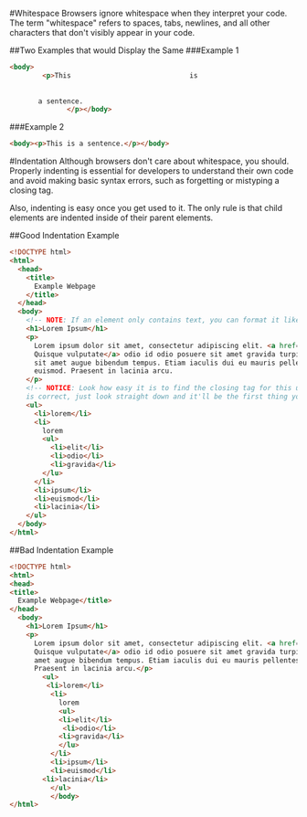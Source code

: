 #Whitespace
Browsers ignore whitespace when they interpret your code. The term "whitespace" refers to spaces, tabs, newlines, and all other characters that don't visibly appear in your code.

##Two Examples that would Display the Same
###Example 1
```html
<body>
        <p>This                             is    
        
        
       a sentence.
              </p></body>
```
###Example 2
```html
<body><p>This is a sentence.</p></body>
```

#Indentation
Although browsers don't care about whitespace, you should. Properly indenting is essential for developers to understand their own code and avoid making basic syntax errors, such as forgetting or mistyping a closing tag.

Also, indenting is easy once you get used to it. The only rule is that child elements are indented inside of their parent elements.

##Good Indentation Example
```html
<!DOCTYPE html>
<html>
  <head>
    <title>
      Example Webpage
    </title>
  </head>
  <body>
    <!-- NOTE: If an element only contains text, you can format it like this h1 -->
    <h1>Lorem Ipsum</h1>
    <p>
      Lorem ipsum dolor sit amet, consectetur adipiscing elit. <a href="http://christensenacademy.org">
      Quisque vulputate</a> odio id odio posuere sit amet gravida turpis ultrices. Sed pharetra arcu 
      sit amet augue bibendum tempus. Etiam iaculis dui eu mauris pellentesque fringilla interdum elit 
      euismod. Praesent in lacinia arcu.
    </p>
    <!-- NOTICE: Look how easy it is to find the closing tag for this ul element. Because the indentation 
    is correct, just look straight down and it'll be the first thing you see! -->
    <ul>
      <li>lorem</li>
      <li>
        lorem
        <ul>
          <li>elit</li>
          <li>odio</li>
          <li>gravida</li>
        </lu>
      </li>
      <li>ipsum</li>
      <li>euismod</li>
      <li>lacinia</li>
    </ul>
  </body>
</html>
```
##Bad Indentation Example
```html
<!DOCTYPE html>
<html>
<head>
<title>
  Example Webpage</title>
</head>
  <body>
    <h1>Lorem Ipsum</h1>
    <p>
      Lorem ipsum dolor sit amet, consectetur adipiscing elit. <a href="http://christensenacademy.org">
      Quisque vulputate</a> odio id odio posuere sit amet gravida turpis ultrices. Sed pharetra arcu sit 
      amet augue bibendum tempus. Etiam iaculis dui eu mauris pellentesque fringilla interdum elit euismod.
      Praesent in lacinia arcu.</p>
        <ul>
         <li>lorem</li>
          <li>
            lorem
            <ul>
            <li>elit</li>
             <li>odio</li>
            <li>gravida</li>
            </lu>
          </li>
          <li>ipsum</li>
          <li>euismod</li>
        <li>lacinia</li>
          </ul>
          </body>
</html>
```